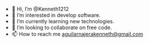 - 👋 Hi, I’m @Kenneth1212
- 👀 I’m interested in develop software.
- 🌱 I’m currently learning new technologies.
- 💞️ I’m looking to collaborate on free code.
- 📫 How to reach me aguilarnajerakenneth@gmail.com


